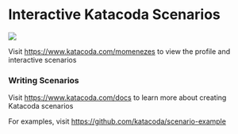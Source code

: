 # Interactive Katacoda Scenarios

[![](http://shields.katacoda.com/katacoda/momenezes/count.svg)](https://www.katacoda.com/momenezes "Get your profile on Katacoda.com")

Visit https://www.katacoda.com/momenezes to view the profile and interactive scenarios

### Writing Scenarios
Visit https://www.katacoda.com/docs to learn more about creating Katacoda scenarios

For examples, visit https://github.com/katacoda/scenario-example
